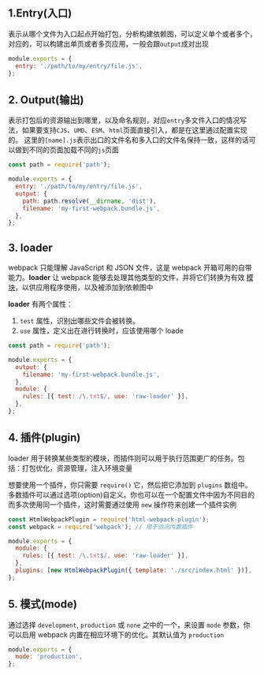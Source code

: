 ## 1.Entry(入口)

表示从哪个文件为入口起点开始打包，分析构建依赖图，可以定义单个或者多个，对应的，可以构建出单页或者多页应用，一般会跟`output`成对出现

```js
module.exports = {
  entry: './path/to/my/entry/file.js',
};
```



## 2. Output(输出)

表示打包后的资源输出到哪里，以及命名规则，对应`entry`多文件入口的情况写法，如果要支持`CJS`、`UMD`、`ESM`、`html`页面直接引入，都是在这里通过配置实现的。
 这里的`[name].js`表示出口的文件名和多入口的文件名保持一致，这样的话可以做到不同的页面加载不同的`js`页面

```js
const path = require('path');

module.exports = {
  entry: './path/to/my/entry/file.js',
  output: {
    path: path.resolve(__dirname, 'dist'),
    filename: 'my-first-webpack.bundle.js',
  },
};
```

## 3. loader

webpack 只能理解 JavaScript 和 JSON 文件，这是 webpack 开箱可用的自带能力。**loader** 让 webpack 能够去处理其他类型的文件，并将它们转换为有效 [模块](https://webpack.docschina.org/concepts/modules)，以供应用程序使用，以及被添加到依赖图中

**loader** 有两个属性：

1. `test` 属性，识别出哪些文件会被转换。
2. `use` 属性，定义出在进行转换时，应该使用哪个 loade

```js
const path = require('path');

module.exports = {
  output: {
    filename: 'my-first-webpack.bundle.js',
  },
  module: {
    rules: [{ test: /\.txt$/, use: 'raw-loader' }],
  },
};
```

## 4. 插件(plugin)

loader 用于转换某些类型的模块，而插件则可以用于执行范围更广的任务。包括：打包优化，资源管理，注入环境变量

想要使用一个插件，你只需要 `require()` 它，然后把它添加到 `plugins` 数组中。多数插件可以通过选项(option)自定义。你也可以在一个配置文件中因为不同目的而多次使用同一个插件，这时需要通过使用 `new` 操作符来创建一个插件实例

```js
const HtmlWebpackPlugin = require('html-webpack-plugin');
const webpack = require('webpack'); // 用于访问内置插件

module.exports = {
  module: {
    rules: [{ test: /\.txt$/, use: 'raw-loader' }],
  },
  plugins: [new HtmlWebpackPlugin({ template: './src/index.html' })],
};
```

## 5. **模式(mode)**

通过选择 `development`, `production` 或 `none` 之中的一个，来设置 `mode` 参数，你可以启用 webpack 内置在相应环境下的优化。其默认值为 `production`

```js
module.exports = {
  mode: 'production',
};
```

